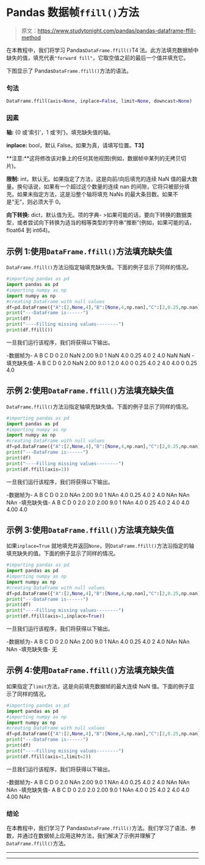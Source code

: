 # Pandas 数据帧`ffill()`方法

> 原文：<https://www.studytonight.com/pandas/pandas-dataframe-ffill-method>

在本教程中，我们将学习 Pandas`DataFrame.ffill()`T4 法。此方法填充数据帧中缺失的值，填充代表`"forward fill"`，它取空值之前的最后一个值并填充它。

下图显示了 Pandas`DataFrame.ffill()`方法的语法。

### 句法

```py
DataFrame.ffill(axis=None, inplace=False, limit=None, downcast=None)
```

### 因素

**轴:** {0 或‘索引’，1 或‘列’}。填充缺失值的轴。

**inplace:** bool，默认 False。如果为真，请填写位置。**T3】**

**注意:**这将修改该对象上的任何其他视图(例如，数据帧中某列的无拷贝切片)。

**限制:** int，默认无。如果指定了方法，这是向前/向后填充的连续 NaN 值的最大数量。换句话说，如果有一个超过这个数量的连续 nan 的间隙，它将只被部分填充。如果未指定方法，这是沿整个轴将填充 NaNs 的最大条目数。如果不是“无”，则必须大于 0。

**向下转换:** dict，默认值为无。项的字典- >如果可能的话，要向下转换的数据类型，或者尝试向下转换为适当的相等类型的字符串“推断”(例如，如果可能的话，float64 到 int64)。

## 示例 1:使用`DataFrame.ffill()`方法填充缺失值

`DataFrame.ffill()`方法沿指定轴填充缺失值。下面的例子显示了同样的情况。

```py
#importing pandas as pd
import pandas as pd
#importing numpy as np
import numpy as np
#creating DataFrame with null values
df=pd.DataFrame({"A":[2,None,4],"B":[None,4,np.nan],"C":[2,0.25,np.nan],"D":[9,4,None]})
print("---DataFrame is------")
print(df)
print("----Filling missing values--------")
print(df.ffill())
```

一旦我们运行该程序，我们将获得以下输出。

-数据帧为-
A B C D
0 2.0 NaN 2.00 9.0
1 NaN 4.0 0.25 4.0
2 4.0 NaN NaN
-填充缺失值-
A B C D
0 2.0 NaN 2.00 9.0
1 2.0 4.0 0 0.25 4.0
2 4.0 4.0 0 0.25 4.0

## 示例 2:使用`DataFrame.ffill()`方法填充缺失值

`DataFrame.ffill()`方法沿指定轴填充缺失值。下面的例子显示了同样的情况。

```py
#importing pandas as pd
import pandas as pd
#importing numpy as np
import numpy as np
#creating DataFrame with null values
df=pd.DataFrame({"A":[2,None,4],"B":[None,4,np.nan],"C":[2,0.25,np.nan],"D":[9,4,None]})
print("---DataFrame is------")
print(df)
print("----Filling missing values--------")
print(df.ffill(axis=1))
```

一旦我们运行该程序，我们将获得以下输出。

-数据帧为-
A B C D
0 2.0 NAn 2.00 9.0
1 NAn 4.0 0.25 4.0
2 4.0 NAn NAn NAn
-填充缺失值-
A B C D
0 2.0 2.0 2.00 9.0
1 NAn 4.0 0 25 4.0
2 4.0 4.0 4.00 4.0

## 示例 3:使用`DataFrame.ffill()`方法填充缺失值

如果`inplace=True` 就地填充并返回`None`，则`DataFrame.ffill()`方法沿指定的轴填充缺失的值。下面的例子显示了同样的情况。

```py
#importing pandas as pd
import pandas as pd
#importing numpy as np
import numpy as np
#creating DataFrame with null values
df=pd.DataFrame({"A":[2,None,4],"B":[None,4,np.nan],"C":[2,0.25,np.nan],"D":[9,4,None]})
print("---DataFrame is------")
print(df)
print("----Filling missing values--------")
print(df.ffill(axis=1,inplace=True))
```

一旦我们运行该程序，我们将获得以下输出。

-数据帧为-
A B C D
0 2.0 NAn 2.00 9.0
1 NAn 4.0 0.25 4.0
2 4.0 NAn NAn NAn
-填充缺失值-
无

## 示例 4:使用`DataFrame.ffill()`方法填充缺失值

如果指定了`limit`方法，这是向前填充数据帧的最大连续 NaN 值。下面的例子显示了同样的情况。

```py
#importing pandas as pd
import pandas as pd
#importing numpy as np
import numpy as np
#creating DataFrame with null values
df=pd.DataFrame({"A":[2,None,4],"B":[None,4,np.nan],"C":[2,0.25,np.nan],"D":[9,4,None]})
print("---DataFrame is------")
print(df)
print("----Filling missing values--------")
print(df.ffill(axis=1,limit=2))
```

一旦我们运行该程序，我们将获得以下输出。

-数据帧为-
A B C D
0 2.0 NAn 2.00 9.0
1 NAn 4.0 0.25 4.0
2 4.0 NAn NAn NAn
-填充缺失值-
A B C D
0 2.0 2.0 2.00 9.0
1 NAn 4.0 0 25 4.0
2 4.0 4.0 4.00 NAn

### 结论

在本教程中，我们学习了 Pandas`DataFrame.ffill()`方法。我们学习了语法、参数，并通过在数据帧上应用这种方法，我们解决了示例并理解了`DataFrame.ffill()`方法。

* * *

* * *